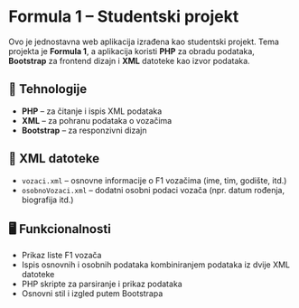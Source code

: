# Formula 1 – Studentski projekt

Ovo je jednostavna web aplikacija izrađena kao studentski projekt. Tema projekta je **Formula 1**, a aplikacija koristi **PHP** za obradu podataka, **Bootstrap** za frontend dizajn i **XML** datoteke kao izvor podataka.

## 🔧 Tehnologije

- **PHP** – za čitanje i ispis XML podataka
- **XML** – za pohranu podataka o vozačima
- **Bootstrap** – za responzivni dizajn

## 📁 XML datoteke

- `vozaci.xml` – osnovne informacije o F1 vozačima (ime, tim, godište, itd.)
- `osobnoVozaci.xml` – dodatni osobni podaci vozača (npr. datum rođenja, biografija itd.)

## 🖥️ Funkcionalnosti

- Prikaz liste F1 vozača
- Ispis osnovnih i osobnih podataka kombiniranjem podataka iz dvije XML datoteke
- PHP skripte za parsiranje i prikaz podataka
- Osnovni stil i izgled putem Bootstrapa

